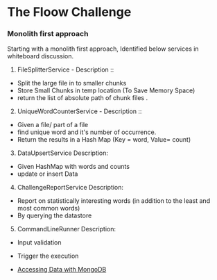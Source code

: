 # The Floow Challenge

### Monolith first approach

Starting with a monolith first approach, Identified below services in whiteboard discussion.

1. FileSplitterService -
Description ::
 * Split the large file in to smaller chunks
 * Store Small Chunks in temp location (To Save Memory Space)
 * return the list of absolute path of chunk files .

2. UniqueWordCounterService -
Description ::
 * Given a file/ part of a file
 * find unique word and it's number of occurrence.
 * Return the results in a Hash Map (Key = word, Value= count)

3. DataUpsertService
Description:
 * Given HashMap with words and counts
 * update or insert Data

4. ChallengeReportService
Description:
 * Report on statistically interesting words (in addition to the least and most common words)
 * By querying the datastore

5. CommandLineRunner
Description:
 * Input validation
 * Trigger the execution


* [Accessing Data with MongoDB](https://spring.io/guides/gs/accessing-data-mongodb/)

